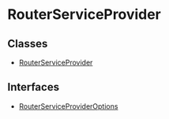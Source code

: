 # RouterServiceProvider

## Classes

- [RouterServiceProvider](classes/RouterServiceProvider.md)

## Interfaces

- [RouterServiceProviderOptions](interfaces/RouterServiceProviderOptions.md)
